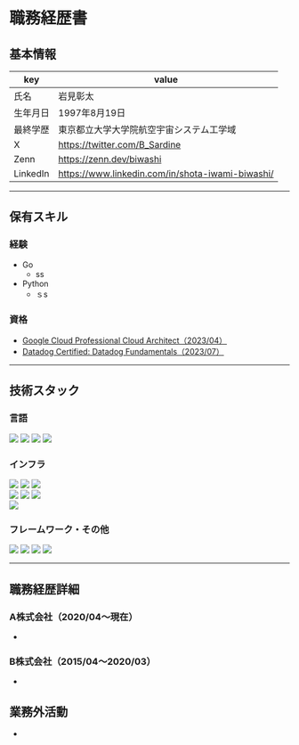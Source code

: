 # 職務経歴書

## 基本情報

|key|value|
|---|---|
|氏名|岩見彰太|
|生年月日|1997年8月19日|
|最終学歴|東京都立大学大学院航空宇宙システム工学域|
|X|https://twitter.com/B_Sardine|
|Zenn|https://zenn.dev/biwashi|
|LinkedIn|https://www.linkedin.com/in/shota-iwami-biwashi/|

---

## 保有スキル
### 経験

- Go
  - ss
- Python
  - ｓs

### 資格
- [Google Cloud Professional Cloud Architect（2023/04）](https://www.credential.net/a7e784e3-fc3e-4b21-bb96-6890d867b6a4)
- [Datadog Certified: Datadog Fundamentals（2023/07）](https://www.credly.com/badges/9e3a9ae6-46e5-4654-8911-c39b4c157cea/linked_in?t=ry3g0t)



---

## 技術スタック

### 言語
<img src="https://img.shields.io/badge/-Go-76E1FE.svg?logo=go&style=popout">
<img src="https://img.shields.io/badge/-Python-3776AB.svg?logo=python&style=popout">
<img src="https://img.shields.io/badge/-Ruby-CC342D.svg?logo=ruby&style=popout">
<img src="https://img.shields.io/badge/-C++-00599C.svg?logo=cplusplus&style=popout">

### インフラ
<img src="https://img.shields.io/badge/-AWS-232F3E.svg?logo=amazon-aws&style=popout">

<img src="https://img.shields.io/badge/-AWS%20Fargate-FF9900.svg?logo=aws-fargate&style=popout">

<img src="https://img.shields.io/badge/-AWS%20Aurora-3B4AC7.svg?&style=popout">

<br>

<img src="https://img.shields.io/badge/-Google%20Cloud-4285F4.svg?logo=google-cloud&style=popout">
<img src="https://img.shields.io/badge/-Cloud%20Run-4285F4.svg?logo=google-cloud&style=popout">
<img src="https://img.shields.io/badge/-Cloud%20Spanner-4285F4.svg?logo=google-cloud&style=popout">

<br>

<img src="https://img.shields.io/badge/-Datadog-632CA6.svg?logo=Datadog&style=popout">


### フレームワーク・その他
<img src="https://img.shields.io/badge/-gRPC-5CAFB4.svg?logo=&style=popout">
<img src="https://img.shields.io/badge/-grpc--gateway-5CAFB4.svg?logo=&style=popout">
<img src="https://img.shields.io/badge/-Rails-CC0000.svg?logo=rubyonrails&style=popout">
<img src="https://img.shields.io/badge/-Flask-000000.svg?logo=flask&style=popout">


---

## 職務経歴詳細

### A株式会社（2020/04〜現在）

- 

### B株式会社（2015/04〜2020/03）

- 

## 業務外活動

- 